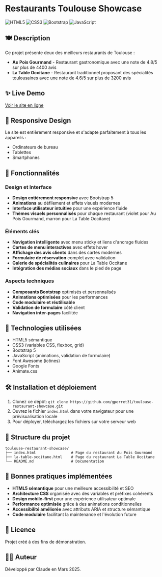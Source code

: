 # Restaurants Toulouse Showcase

![HTML5](https://img.shields.io/badge/HTML5-E34F26?style=for-the-badge&logo=html5&logoColor=white)
![CSS3](https://img.shields.io/badge/CSS3-1572B6?style=for-the-badge&logo=css3&logoColor=white)
![Bootstrap](https://img.shields.io/badge/Bootstrap-7952B3?style=for-the-badge&logo=bootstrap&logoColor=white)
![JavaScript](https://img.shields.io/badge/JavaScript-F7DF1E?style=for-the-badge&logo=javascript&logoColor=black)

## 🍽️ Description
Ce projet présente deux des meilleurs restaurants de Toulouse :
- **Au Pois Gourmand** - Restaurant gastronomique avec une note de 4.8/5 sur plus de 4400 avis
- **La Table Occitane** - Restaurant traditionnel proposant des spécialités toulousaines avec une note de 4.6/5 sur plus de 3200 avis

## ✨ Live Demo
[Voir le site en ligne](https://github.com/gperret31/toulouse-restaurant-showcase)

## 📱 Responsive Design
Le site est entièrement responsive et s'adapte parfaitement à tous les appareils :
- Ordinateurs de bureau
- Tablettes
- Smartphones

## 🌟 Fonctionnalités

### Design et Interface
- **Design entièrement responsive** avec Bootstrap 5
- **Animations** au défilement et effets visuels modernes
- **Interface utilisateur intuitive** pour une expérience fluide
- **Thèmes visuels personnalisés** pour chaque restaurant (violet pour Au Pois Gourmand, marron pour La Table Occitane)

### Éléments clés
- **Navigation intelligente** avec menu sticky et liens d'ancrage fluides
- **Cartes de menu interactives** avec effets hover
- **Affichage des avis clients** dans des cartes modernes
- **Formulaire de réservation** complet avec validation
- **Galerie de spécialités culinaires** pour La Table Occitane
- **Intégration des médias sociaux** dans le pied de page

### Aspects techniques
- **Composants Bootstrap** optimisés et personnalisés
- **Animations optimisées** pour les performances
- **Code modulaire et réutilisable** 
- **Validation de formulaire** côté client
- **Navigation inter-pages** facilitée

## 🚀 Technologies utilisées
- HTML5 sémantique
- CSS3 (variables CSS, flexbox, grid)
- Bootstrap 5 
- JavaScript (animations, validation de formulaire)
- Font Awesome (icônes)
- Google Fonts
- Animate.css

## 🛠️ Installation et déploiement
1. Clonez ce dépôt: `git clone https://github.com/gperret31/toulouse-restaurant-showcase.git`
2. Ouvrez le fichier `index.html` dans votre navigateur pour une prévisualisation locale
3. Pour déployer, téléchargez les fichiers sur votre serveur web

## 📂 Structure du projet
```
toulouse-restaurant-showcase/
├── index.html                # Page du restaurant Au Pois Gourmand
├── la-table-occitane.html    # Page du restaurant La Table Occitane
└── README.md                 # Documentation
```

## 🔧 Bonnes pratiques implémentées
- **HTML5 sémantique** pour une meilleure accessibilité et SEO
- **Architecture CSS** organisée avec des variables et préfixes cohérents
- **Design mobile-first** pour une expérience utilisateur optimale
- **Performance optimisée** grâce à des animations conditionnelles
- **Accessibilité améliorée** avec attributs ARIA et structure sémantique
- **Code modulaire** facilitant la maintenance et l'évolution future

## 📝 Licence
Projet créé à des fins de démonstration.

## 👨‍💻 Auteur
Développé par Claude en Mars 2025.
